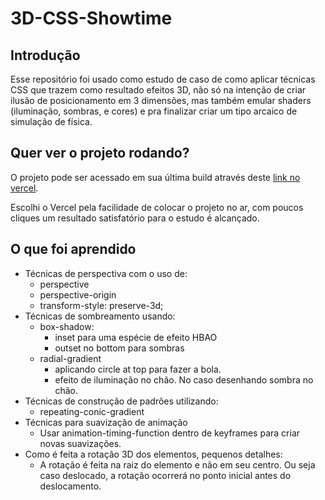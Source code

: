 # 3D-CSS-Showtime
## Introdução
Esse repositório foi usado como estudo de caso de como aplicar técnicas CSS que trazem como resultado efeitos 3D, não só na intenção de criar ilusão de posicionamento em 3 dimensões, mas também emular shaders (iluminação, sombras, e cores) e pra finalizar criar um tipo arcaico de simulação de física.

## Quer ver o projeto rodando?
O projeto pode ser acessado em sua última build através deste [link no vercel](https://3d-css-showtime.vercel.app/).


Escolhi o Vercel pela facilidade de colocar o projeto no ar, com poucos cliques um resultado satisfatório para o estudo é alcançado.

## O que foi aprendido
  - Técnicas de perspectiva com o uso de:
    - perspective
    - perspective-origin
    - transform-style: preserve-3d;
  - Técnicas de sombreamento usando:
    - box-shadow:
      - inset para uma espécie de efeito HBAO
      - outset no bottom para sombras
    - radial-gradient
      - aplicando circle at top para fazer a bola.
      - efeito de iluminação no chão. No caso desenhando sombra no chão.
  - Técnicas de construção de padrões utilizando:
    - repeating-conic-gradient
  - Técnicas para suavização de animação
    - Usar animation-timing-function dentro de keyframes para criar novas suavizações.
  - Como é feita a rotação 3D dos elementos, pequenos detalhes:
    - A rotação é feita na raiz do elemento e não em seu centro. Ou seja caso deslocado,
      a rotação ocorrerá no ponto inicial antes do deslocamento.
